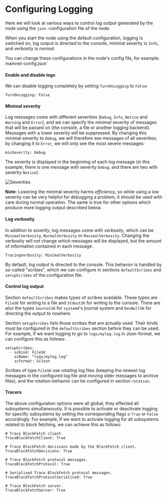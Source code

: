 # Configuring Logging

Here we will look at various ways to control _log output_ generated by the node using the `json` -configuration file of the node.

When you start the node using the default configuration, logging is switched on, log output is directed to the console, minimal severity is `Info`, and verbosity is _normal_.

You can change these configurations in the node's config file, for example: mainnet-config.json`

#### Enable and disable logs
We can disable logging completely by setting `TurnOnLogging` to `False`:

    TurnOnLogging: False


#### Minimal severity

Log messages come with different severities (`Debug`, `Info`, `Notice` and `Warning` and `Error`), and we can specify the _minimal_ severity
of messages that will be passed on (the console, a file or another logging backend). Messages with a lower severity will be suppressed. By changing this minimal severity to `Debug`, we will therefore see messages of all severities; by changing it to `Error`, we will only see the most severe messages:

    minSeverity: Debug


The severity is displayed in the beginning of each log message (in this example, there is one message with severity `Debug`,
and there are two with severity `Notice`):

   ![Severities](images/severity.png)


__Note:__ Lowering the minimal severity harms _efficiency_, so while using a low severity can be very helpful for debugging a problem, it should be used with care during normal operation. The same is true for other options which produce more logging output described below.

#### Log verbosity

In addition to _severity_, log messages come with _verbosity_, which can be `MinimalVerbosity`, `NormalVerbosity` or `MaximalVerbosity`. Changing the verbosity will not change _which_ messages will be displayed, but the amount of information contained in each message.

    TracingVerbosity: MinimalVerbosity

By default, log output is directed to the console. This behavior is handled by so-called "scribes", which we can configure in sections `defaultScribes` and `setupScribes` of the configuration file.

#### Control log output

Section `defaultScribes` makes types of scribes available. These types are `FileSK` for writing to a file and `StdoutSK` for writing to the console. There are also the types `JournalSK` for `systemd`'s journal system and `DevNullSK` for directing the output to nowhere.

Section `setupScribes` lists those scribes that are actually used. Their kinds must be configured in the `defaultScribes` section before they can be used. For example, if we want logging to go to `logs/mylog.log` in Json-format, we can configure this as follows:

    setupScribes:
      - scKind: FileSK
        scName: "logs/mylog.log"
        scFormat: ScJson

Scribes of type `FileSK` use _rotating_ log files (keeping the newest log messages in the configured log file and moving older messages to archive files), and the rotation-behavior can be configured in section `rotation`.


#### Tracers

The above configuration options were all global, they effected all subsystems simultaneously. It is possible to activate or deactivate logging for specific subsystems by setting the corresponding flags o `True` or `False` accordingly. For example, if we want to activate logging for all subsystems related to block fetching, we can achieve this as follows:

    # Trace BlockFetch client.
    TraceBlockFetchClient: True

    # Trace BlockFetch decisions made by the BlockFetch client.
    TraceBlockFetchDecisions: True

    # Trace BlockFetch protocol messages.
    TraceBlockFetchProtocol: True

    # Serialised Trace BlockFetch protocol messages.
    TraceBlockFetchProtocolSerialised: True

    # Trace BlockFetch server.
    TraceBlockFetchServer: True
